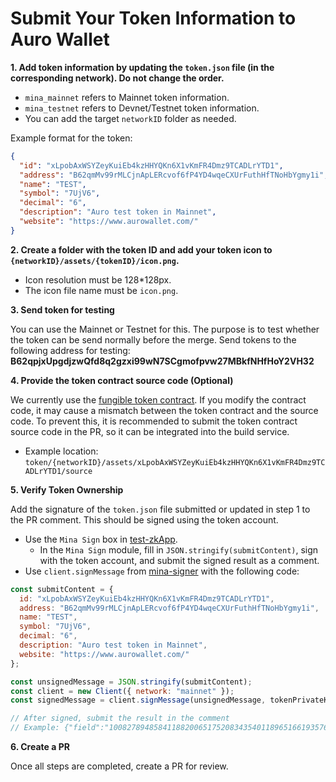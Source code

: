 # Submit Your Token Information to Auro Wallet

**1. Add token information by updating the `token.json` file (in the corresponding network). Do not change the order.**

- `mina_mainnet` refers to Mainnet token information.
- `mina_testnet` refers to Devnet/Testnet token information.
- You can add the target `networkID` folder as needed.

Example format for the token:

```json
{
  "id": "xLpobAxWSYZeyKuiEb4kzHHYQKn6X1vKmFR4Dmz9TCADLrYTD1",
  "address": "B62qmMv99rMLCjnApLERcvof6fP4YD4wqeCXUrFuthHfTNoHbYgmy1i",
  "name": "TEST",
  "symbol": "7UjV6",
  "decimal": "6",
  "description": "Auro test token in Mainnet",
  "website": "https://www.aurowallet.com/"
}
```

**2. Create a folder with the token ID and add your token icon to `{networkID}/assets/{tokenID}/icon.png`.**

- Icon resolution must be 128*128px.
- The icon file name must be `icon.png`.

**3. Send token for testing**

You can use the Mainnet or Testnet for this. The purpose is to test whether the token can be send normally before the merge.
Send tokens to the following address for testing:
**B62qpjxUpgdjzwQfd8q2gzxi99wN7SCgmofpvw27MBkfNHfHoY2VH32**

**4. Provide the token contract source code (Optional)**

We currently use the [fungible token contract](https://github.com/MinaFoundation/mina-fungible-token/releases/tag/v1.0.0). If you modify the contract code, it may cause a mismatch between the token contract and the source code. To prevent this, it is recommended to submit the token contract source code in the PR, so it can be integrated into the build service.

- Example location: `token/{networkID}/assets/xLpobAxWSYZeyKuiEb4kzHHYQKn6X1vKmFR4Dmz9TCADLrYTD1/source`

**5. Verify Token Ownership**

Add the signature of the `token.json` file submitted or updated in step 1 to the PR comment. This should be signed using the token account.

- Use the `Mina Sign` box in [test-zkApp](https://test-zkapp.aurowallet.com/).
  - In the `Mina Sign` module, fill in `JSON.stringify(submitContent)`, sign with the token account, and submit the signed result as a comment.
- Use `client.signMessage` from [mina-signer](https://www.npmjs.com/package/mina-signer) with the following code:

```js
const submitContent = {
  id: "xLpobAxWSYZeyKuiEb4kzHHYQKn6X1vKmFR4Dmz9TCADLrYTD1",
  address: "B62qmMv99rMLCjnApLERcvof6fP4YD4wqeCXUrFuthHfTNoHbYgmy1i",
  name: "TEST",
  symbol: "7UjV6",
  decimal: "6",
  description: "Auro test token in Mainnet",
  website: "https://www.aurowallet.com/"
};

const unsignedMessage = JSON.stringify(submitContent);
const client = new Client({ network: "mainnet" });
const signedMessage = client.signMessage(unsignedMessage, tokenPrivateKey);

// After signed, submit the result in the comment
// Example: {"field":"10082789485841188200651752083435401189651661935760768844006925598425995295018","scalar":"13559698666955008071097956591497128241909562564253145138590504826423557135826"}
```

**6. Create a PR**

Once all steps are completed, create a PR for review.
